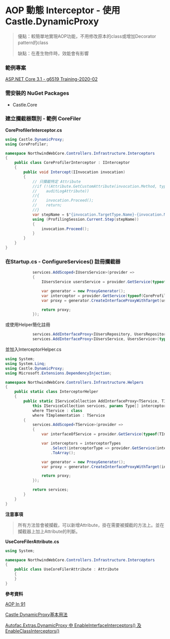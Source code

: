 # AOP 動態 Interceptor - 使用 Castle.DynamicProxy

>優點：較簡單地實現AOP功能，不用修改原本的class或增加Decorator pattern的class
>
>缺點：在產生物件時，效能會有影響


### 範例專案
[ASP.NET Core 3.1 - g6519 Training-2020-02](https://github.evertrust.com.tw/g6519/Training-2020-02)

### 需安裝的 NuGet Packages
- Castle.Core 

### 建立攔截器類別 - 範例 CoreFiler

**CoreProfilerInterceptor.cs**

```csharp
using Castle.DynamicProxy;
using CoreProfiler;

namespace NorthwindWebCore.Controllers.Infrastructure.Interceptors
{
    public class CoreProfilerInterceptor : IInterceptor
    {
        public void Intercept(IInvocation invocation)
        {
            // 只攔截特定 Attribute
            //if (!(Attribute.GetCustomAttribute(invocation.Method, typeof(UseCoreFilerAttribute)) is UseCoreFilerAttribute
            //    auditLogAttribute))
            //{
            //    invocation.Proceed();
            //    return;
            //}
            var stepName = $"{invocation.TargetType.Name}-{invocation.Method.Name}";
            using (ProfilingSession.Current.Step(stepName))
            {
                invocation.Proceed();
            }
        }
    }
}
```

### 在Startup.cs - ConfigureServices() 註冊攔截器

```csharp
            services.AddScoped<IUsersService>(provider =>
            {
                IUsersService usersService = provider.GetService(typeof(UsersService)) as UsersService;

                var generator = new ProxyGenerator();
                var interceptor = provider.GetService(typeof(CoreProfilerInterceptor)) as IInterceptor;
                var proxy = generator.CreateInterfaceProxyWithTarget(usersService, interceptor);

                return proxy;
            });
```
或使用Helper簡化註冊
```csharp
            services.AddInterfaceProxy<IUsersRepository, UsersRepository>(typeof(CoreProfilerInterceptor));
            services.AddInterfaceProxy<IUsersService, UsersService>(typeof(CoreProfilerInterceptor));
```
並加入InterceptorHelper.cs
```csharp
using System;
using System.Linq;
using Castle.DynamicProxy;
using Microsoft.Extensions.DependencyInjection;

namespace NorthwindWebCore.Controllers.Infrastructure.Helpers
{
    public static class InterceptorHelper
    {
        public static IServiceCollection AddInterfaceProxy<TService, TImplementation>(
            this IServiceCollection services, params Type[] interceptorTypes)
            where TService : class
            where TImplementation : TService
        {
            services.AddScoped<TService>(provider =>
            {
                var interfaceOfService = provider.GetService(typeof(TImplementation)) as TService;

                var interceptors = interceptorTypes
                    .Select(interceptorType => provider.GetService(interceptorType) as IInterceptor)
                    .ToArray();

                var generator = new ProxyGenerator();
                var proxy = generator.CreateInterfaceProxyWithTarget(interfaceOfService, interceptors);

                return proxy;
            });

            return services;
        }
    }
}
```

**注意事項**
>所有方法皆會被攔截，可以新增Attribute，掛在需要被攔截的方法上。並在攔截器上加上Attribute的判斷。

**UseCoreFilerAttribute.cs**

```csharp
using System;

namespace NorthwindWebCore.Controllers.Infrastructure.Interceptors
{
    public class UseCoreFilerAttribute : Attribute
    {        
    }
}
```


**參考資料**

[AOP In 91](https://dotblogs.com.tw/hatelove/Tags?qq=AOP)

[Castle DynamicProxy基本用法](https://www.itread01.com/content/1559459043.html)

[Autofac.Extras.DynamicProxy 中 EnableInterfaceInterceptors() 及 EnableClassInterceptors()](https://dotblogs.com.tw/supershowwei/2017/04/29/121550)
